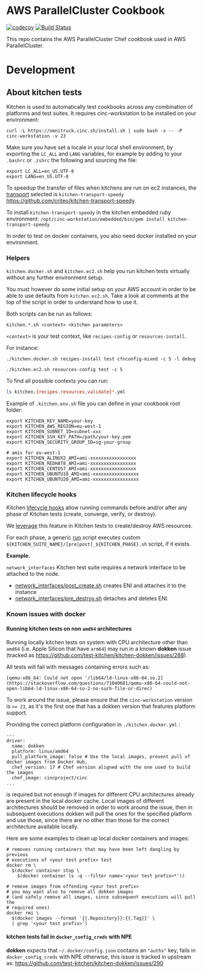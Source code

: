 AWS ParallelCluster Cookbook
============================

[![codecov](https://codecov.io/gh/aws/aws-parallelcluster-cookbook/branch/develop/graph/badge.svg)](https://codecov.io/gh/aws/aws-parallelcluster-cookbook)
[![Build Status](https://github.com/aws/aws-parallelcluster-cookbook/actions/workflows/ci.yml/badge.svg?event=push)](https://github.com/aws/aws-parallelcluster-cookbook/actions)

This repo contains the AWS ParallelCluster Chef cookbook used in AWS ParallelCluster.

# Development

## About kitchen tests

Kitchen is used to automatically test cookbooks across any combination of platforms and test suites.
It requires cinc-workstation to be installed on your environment:

`curl -L https://omnitruck.cinc.sh/install.sh | sudo bash -s -- -P cinc-workstation -v 23`

Make sure you have set a locale in your local shell environment, by exporting the `LC_ALL` and `LANG` variables, 
for example by adding to your `.bashrc` or `.zshrc` the following and sourcing the file:

```
export LC_ALL=en_US.UTF-8
export LANG=en_US.UTF-8
```

To speedup the transfer of files when kitchens are run on ec2 instances, the [transport](https://docs.chef.io/workstation/config_yml_kitchen/#transport-settings) selected is `kitchen-transport-speedy` https://github.com/criteo/kitchen-transport-speedy.

To install `kitchen-transport-speedy` in the kitchen embedded ruby environment: `/opt/cinc-workstation/embedded/bin/gem install kitchen-transport-speedy`

In order to test on docker containers, you also need docker installed on your environment.

### Helpers

`kitchen.docker.sh` and `kitchen.ec2.sh` help you run kitchen tests virtually without any further environment setup.

You must however do some initial setup on your AWS account in order to be able to use defaults from `kitchen.ec2.sh`.
Take a look at comments at the top of the script in order to understand how to use it.

Both scripts can be run as follows:

```
kitchen.*.sh <context> <kitchen parameters>
```

`<context>` is your test context, like `recipes-config` or `resources-install`.


For instance:

```
./kitchen.docker.sh recipes-install test cfnconfig-mixed -c 5 -l debug

./kitchen.ec2.sh resources-config test -c 5
```

To find all possible contexts you can run:
```bash
ls kitchen.{recipes,resources,validate}*.yml
```


Example of `.kitchen.env.sh` file you can define in your cookbook root folder:

```
export KITCHEN_KEY_NAME=your-key
export KITCHEN_AWS_REGION=eu-west-1
export KITCHEN_SUBNET_ID=subnet-xxx
export KITCHEN_SSH_KEY_PATH=/path/your-key.pem
export KITCHEN_SECURITY_GROUP_ID=sg-your-group

# amis for eu-west-1
export KITCHEN_ALINUX2_AMI=ami-xxxxxxxxxxxxxxxxx
export KITCHEN_REDHAT8_AMI=ami-xxxxxxxxxxxxxxxxx
export KITCHEN_CENTOS7_AMI=ami-xxxxxxxxxxxxxxxxx
export KITCHEN_UBUNTU18_AMI=ami-xxxxxxxxxxxxxxxxx
export KITCHEN_UBUNTU20_AMI=ami-xxxxxxxxxxxxxxxxx
```

### Kitchen lifecycle hooks
Kitchen [lifecycle hooks](https://kitchen.ci/docs/reference/lifecycle-hooks/) allow running commands 
before and/or after any phase of Kitchen tests (create, converge, verify, or destroy).

We [leverage](https://github.com/aws/aws-parallelcluster-cookbook/blob/fea76da1afe36a9e62566bb248e66d826e7af375/kitchen.recipes-config.yml#L18-L22) 
this feature in Kitchen tests to create/destroy AWS resources. 

For each phase, a generic [run](https://github.com/aws/aws-parallelcluster-cookbook/tree/ac4698d44a6f0385dd9c4f2840562df4b4e26b77/test/recipes) 
script executes custom `${KITCHEN_SUITE_NAME}/[pre|post]_${KITCHEN_PHASE}.sh` script, if it exists.

__Example.__ 

`network_interfaces` Kitchen test suite requires a network interface to be attached to the node. 
- [network_interfaces/post_create.sh](https://github.com/aws/aws-parallelcluster-cookbook/blob/ac4698d44a6f0385dd9c4f2840562df4b4e26b77/test/recipes/hooks/network_interfaces/post_create.sh) 
creates ENI and attaches it to the instance
- [network_interfaces/pre_destroy.sh](https://github.com/aws/aws-parallelcluster-cookbook/blob/ac4698d44a6f0385dd9c4f2840562df4b4e26b77/test/recipes/hooks/network_interfaces/pre_destroy.sh)
detaches and deletes ENI.

### Known issues with docker

#### Running kitchen tests on non `amd64` architectures

Running locally kitchen tests on system with CPU architecture other than `amd64` (i.e. Apple Silicon that have `arm64`)
may run in a known **dokken** issue (tracked as https://github.com/test-kitchen/kitchen-dokken/issues/288).

All tests will fail with messages containing errors such as:

```
[qemu-x86_64: Could not open '/lib64/ld-linux-x86-64.so.2](https://stackoverflow.com/questions/71040681/qemu-x86-64-could-not-open-lib64-ld-linux-x86-64-so-2-no-such-file-or-direc)
```

To work around the issue, please ensure that the `cinc-workstation` version is `>= 23`, as it's the first one that has a
dokken version that features platform support.

Providing the correct platform configuration in `./kitchen.docker.yml` :

```
---
driver:
  name: dokken
  platform: linux/amd64
  pull_platform_image: false # Use the local images, prevent pull of docker images from Docker Hub,
  chef_version: 17 # Chef version aligned with the one used to build the images
  chef_image: cincproject/cinc
...
```

is required but not enough if images for different CPU architectures already are present in the local docker cache.
Local images of different architectures should be removed in order to work around the issue, then in subsequent
executions dokken will pull the ones for the specified platform and use those, since there are no other than those for
the correct architecture available locally.

Here are some examples to clean up local docker containers and images:

```
# removes running containers that may have been left dangling by previous
# executions of <your test prefix> test
docker rm \
  $(docker container stop \
    $(docker container ls -q --filter name='<your test prefix>*'))

# remove images from offending <your test prefix>
# you may want also to remove all dokken images
# (and safely remove all images, since subsequent executions will pull the
# required ones)
docker rmi \
  $(docker images --format '{{.Repository}}:{{.Tag}}' \
  | grep '<your test prefix>')
```

#### kitchen tests fail in `docker_config_creds` with NPE

**dokken** expects that `~/.docker/config.json` contains an `"auths"` key, fails in `docker_config_creds` with NPE
otherwise, this issue is tracked in upstream as: https://github.com/test-kitchen/kitchen-dokken/issues/290
